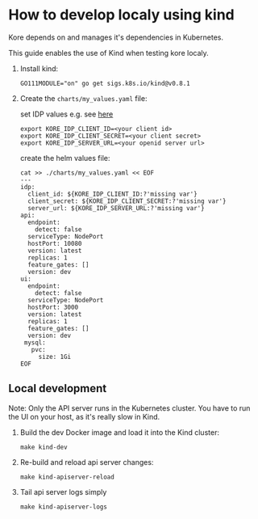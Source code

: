 # How to develop localy using kind

Kore depends on and manages it's dependencies in Kubernetes.

This guide enables the use of Kind when testing kore localy.

1. Install kind:

    ```
    GO111MODULE="on" go get sigs.k8s.io/kind@v0.8.1
    ```

1. Create the `charts/my_values.yaml` file:

    set IDP values e.g. see [here](local-quick-start.md#configure-auth0)
    ```
    export KORE_IDP_CLIENT_ID=<your client id>
    export KORE_IDP_CLIENT_SECRET=<your client secret>
    export KORE_IDP_SERVER_URL=<your openid server url>
    ```
    create the helm values file:
    ```
    cat >> ./charts/my_values.yaml << EOF
    ---
    idp:
      client_id: ${KORE_IDP_CLIENT_ID:?'missing var'}
      client_secret: ${KORE_IDP_CLIENT_SECRET:?'missing var'}
      server_url: ${KORE_IDP_SERVER_URL:?'missing var'}
    api:
      endpoint:
        detect: false
      serviceType: NodePort
      hostPort: 10080
      version: latest
      replicas: 1
      feature_gates: []
      version: dev
    ui:
      endpoint:
        detect: false
      serviceType: NodePort
      hostPort: 3000
      version: latest
      replicas: 1
      feature_gates: []
      version: dev
     mysql:
       pvc:
         size: 1Gi
    EOF
    ```

## Local development

Note: Only the API server runs in the Kubernetes cluster. You have to run the UI on your host, as it's really slow in Kind.

1. Build the dev Docker image and load it into the Kind cluster:

    ```
    make kind-dev
    ```

2. Re-build and reload api server changes:

   ```
   make kind-apiserver-reload
   ```

3. Tail api server logs simply

   ```
   make kind-apiserver-logs
   ```
